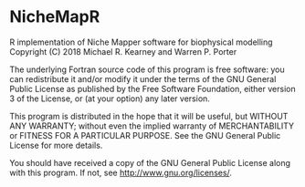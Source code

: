 # NicheMapR
R implementation of Niche Mapper software for biophysical modelling
Copyright (C) 2018  Michael R. Kearney and Warren P. Porter

The underlying Fortran source code of this program is free software:
you can redistribute it and/or modify it under the terms of the GNU 
General Public License as published by the Free Software Foundation, 
either version 3 of the License, or (at your option) any later version.

This program is distributed in the hope that it will be useful,
but WITHOUT ANY WARRANTY; without even the implied warranty of
MERCHANTABILITY or FITNESS FOR A PARTICULAR PURPOSE.  See the
GNU General Public License for more details.

You should have received a copy of the GNU General Public License
along with this program.  If not, see <http://www.gnu.org/licenses/>.
